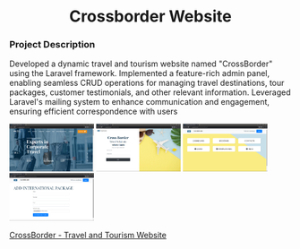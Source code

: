  <h1 align="center">Crossborder Website</h1>

<h3>Project Description</h3>

Developed a dynamic travel and tourism website named "CrossBorder" using the Laravel framework. Implemented a feature-rich admin panel, enabling seamless CRUD operations for managing travel destinations, tour packages, customer testimonials, and other relevant information. Leveraged Laravel's mailing system to enhance communication and engagement, ensuring efficient correspondence with users

<p>
<img src="images/crossborder1.png" alt="Logo" style="width:30%;" >
<img src="images/crossborder2.png" alt="Logo" style="width:30%;" >
<img src="images/crossborder3.png" alt="Logo" style="width:30%;" >
<img src="images/crossborder4.png" alt="Logo" style="width:30%;" >
</p>

<a href="https://oureyestore.com/crossborder">CrossBorder - Travel and Tourism Website</a>